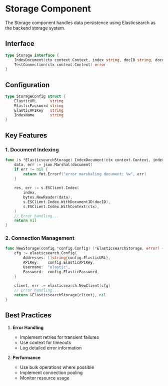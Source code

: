 # Storage Component

The Storage component handles data persistence using Elasticsearch as the backend storage system.

## Interface

```go
type Storage interface {
    IndexDocument(ctx context.Context, index string, docID string, document interface{}) error
    TestConnection(ctx context.Context) error
}
```

## Configuration

```go
type StorageConfig struct {
    ElasticURL      string
    ElasticPassword string
    ElasticAPIKey   string
    IndexName       string
}
```

## Key Features

### 1. Document Indexing

```go
func (s *ElasticsearchStorage) IndexDocument(ctx context.Context, index, docID string, document interface{}) error {
    data, err := json.Marshal(document)
    if err != nil {
        return fmt.Errorf("error marshaling document: %w", err)
    }
    
    res, err := s.ESClient.Index(
        index,
        bytes.NewReader(data),
        s.ESClient.Index.WithDocumentID(docID),
        s.ESClient.Index.WithContext(ctx),
    )
    // Error handling...
    return nil
}
```

### 2. Connection Management

```go
func NewStorage(config *config.Config) (*ElasticsearchStorage, error) {
    cfg := elasticsearch.Config{
        Addresses: []string{config.ElasticURL},
        APIKey:    config.ElasticAPIKey,
        Username:  "elastic",
        Password:  config.ElasticPassword,
    }
    
    client, err := elasticsearch.NewClient(cfg)
    // Error handling...
    return &ElasticsearchStorage{client}, nil
}
```

## Best Practices

1. **Error Handling**
   - Implement retries for transient failures
   - Use context for timeouts
   - Log detailed error information

2. **Performance**
   - Use bulk operations where possible
   - Implement connection pooling
   - Monitor resource usage
